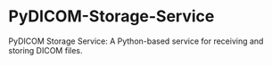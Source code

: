 # PyDICOM-Storage-Service
PyDICOM Storage Service: A Python-based service for receiving and storing DICOM files.
